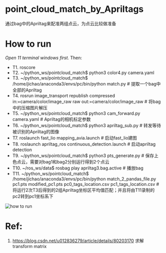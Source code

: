 # point_cloud_match_by_Apriltags
通过bag中的Apriltag来配准两组点云，为点云比较做准备


# How to run
*Open 11 terminal windows first.* Then:
- T1. roscore
- T2. ~/python_ws/pointcloud_match$ python3 color4.py camera.yaml
- T3. ~/python_ws/pointcloud_match$ /home/jichao/anaconda3/envs/pc/bin/python match.py  # 提取一个bag中全部的Apriltag
- T4. rosrun image_transport republish compressed in:=camera/color/image_raw raw out:=camera/color/image_raw  # 将bag中的压缩图片解压
- T5. ~/python_ws/pointcloud_match$ python3 cam_forward.py camera.yaml  # Apriltag的相机标定参数
- T6. ~/python_ws/pointcloud_match$ python3 apriltag_sub.py  # 转发等待被识别的Apriltag的图像
- T7. roslaunch fast_lio mapping_avia.launch  # 启动fast_lio建图
- T8. roslaunch apriltag_ros continuous_detection.launch  # 启动apriltag detection
- T9. ~/python_ws/pointcloud_match$ python3 pts_generate.py  # 保存上色点云，需要对bag1和bag2分别运行得到2个点云
- T10. ~/ros_ws/data$ rosbag play apriltag3.bag.active  # 播放bag
- T11. ~/python_ws/pointcloud_match$ /home/jichao/anaconda3/envs/pc/bin/python match_2_pandas_file.py pc1.pts modified_pc1.pts pc0_tags_location.csv pc1_tags_location.csv # 将运行2次T3后得到的2组Apriltag坐标区平均值匹配；并且将由T11录制的pc2转到pc1坐标系下

![how to run](https://user-images.githubusercontent.com/80567697/159459557-342d0870-9cd4-4ec9-92e2-58aff2e2f1af.png)

# Ref:
1. https://blog.csdn.net/u012836279/article/details/80203170   求解transform matrix
